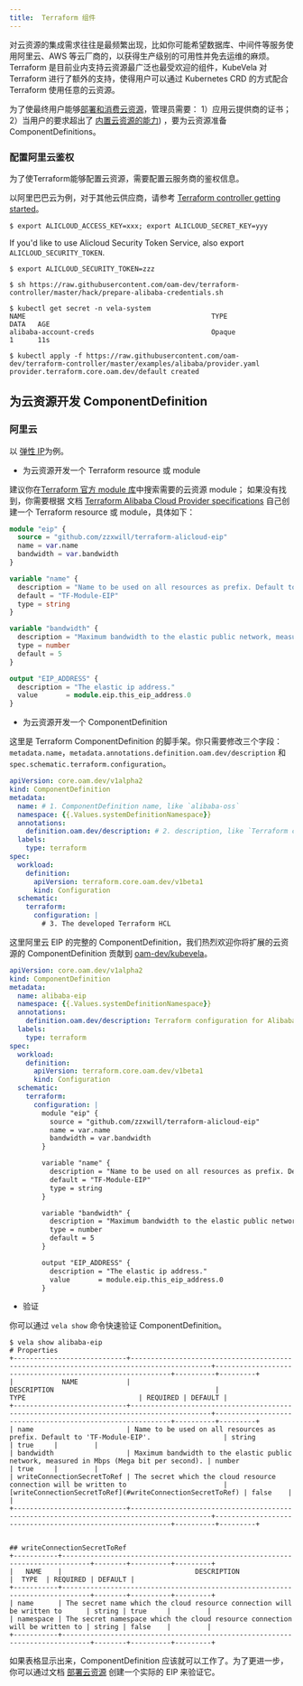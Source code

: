 ```yaml
---
title:  Terraform 组件
---
```


对云资源的集成需求往往是最频繁出现，比如你可能希望数据库、中间件等服务使用阿里云、AWS 等云厂商的，以获得生产级别的可用性并免去运维的麻烦。
Terraform 是目前业内支持云资源最广泛也最受欢迎的组件，KubeVela 对 Terraform 进行了额外的支持，使得用户可以通过 Kubernetes CRD 的方式配合
Terraform 使用任意的云资源。

为了使最终用户能够[部署和消费云资源](../../end-user/components/cloud-services/provider-and-consume-cloud-services)，管理员需要：
1）应用云提供商的证书；2）当用户的要求超出了 [内置云资源的能力](../../end-user/components/cloud-services/provider-and-consume-cloud-services))
，要为云资源准备 ComponentDefinitions。

### 配置阿里云鉴权

为了使Terraform能够配置云资源，需要配置云服务商的鉴权信息。

以阿里巴巴云为例，对于其他云供应商，请参考 [Terraform controller getting started](https://github.com/oam-dev/terraform-controller/blob/master/getting-started.md)。

```shell
$ export ALICLOUD_ACCESS_KEY=xxx; export ALICLOUD_SECRET_KEY=yyy
```

If you'd like to use Alicloud Security Token Service, also export `ALICLOUD_SECURITY_TOKEN`.
```shell
$ export ALICLOUD_SECURITY_TOKEN=zzz
```

```
$ sh https://raw.githubusercontent.com/oam-dev/terraform-controller/master/hack/prepare-alibaba-credentials.sh

$ kubectl get secret -n vela-system
NAME                                              TYPE                                  DATA   AGE
alibaba-account-creds                             Opaque                                1      11s

$ kubectl apply -f https://raw.githubusercontent.com/oam-dev/terraform-controller/master/examples/alibaba/provider.yaml
provider.terraform.core.oam.dev/default created
```

## 为云资源开发 ComponentDefinition

### 阿里云

以 [弹性 IP](https://help.aliyun.com/document_detail/120192.html)为例。

- 为云资源开发一个 Terraform resource 或 module

建议你在[Terraform 官方 module 库](https://registry.terraform.io/browse/modules)中搜索需要的云资源 module； 如果没有找到，你需要根据
文档 [Terraform Alibaba Cloud Provider specifications](https://registry.terraform.io/providers/aliyun/alicloud/latest/docs)
自己创建一个 Terraform resource 或 module，具体如下：

```terraform
module "eip" {
  source = "github.com/zzxwill/terraform-alicloud-eip"
  name = var.name
  bandwidth = var.bandwidth
}

variable "name" {
  description = "Name to be used on all resources as prefix. Default to 'TF-Module-EIP'."
  default = "TF-Module-EIP"
  type = string
}

variable "bandwidth" {
  description = "Maximum bandwidth to the elastic public network, measured in Mbps (Mega bit per second)."
  type = number
  default = 5
}

output "EIP_ADDRESS" {
  description = "The elastic ip address."
  value       = module.eip.this_eip_address.0
}
```

- 为云资源开发一个 ComponentDefinition

这里是 Terraform ComponentDefinition 的脚手架。你只需要修改三个字段：`metadata.name`，`metadata.annotations.definition.oam.dev/description`
和 `spec.schematic.terraform.configuration`。


```yaml
apiVersion: core.oam.dev/v1alpha2
kind: ComponentDefinition
metadata:
  name: # 1. ComponentDefinition name, like `alibaba-oss`
  namespace: {{.Values.systemDefinitionNamespace}}
  annotations:
    definition.oam.dev/description: # 2. description, like `Terraform configuration for Alibaba Cloud OSS object`
  labels:
    type: terraform
spec:
  workload:
    definition:
      apiVersion: terraform.core.oam.dev/v1beta1
      kind: Configuration
  schematic:
    terraform:
      configuration: |
        # 3. The developed Terraform HCL
```

这里阿里云 EIP 的完整的 ComponentDefinition，我们热烈欢迎你将扩展的云资源的 ComponentDefinition 贡献到 [oam-dev/kubevela](https://github.com/oam-dev/kubevela/tree/master/charts/vela-core/templates/definitions)。

```yaml
apiVersion: core.oam.dev/v1alpha2
kind: ComponentDefinition
metadata:
  name: alibaba-eip
  namespace: {{.Values.systemDefinitionNamespace}}
  annotations:
    definition.oam.dev/description: Terraform configuration for Alibaba Cloud Elastic IP
  labels:
    type: terraform
spec:
  workload:
    definition:
      apiVersion: terraform.core.oam.dev/v1beta1
      kind: Configuration
  schematic:
    terraform:
      configuration: |
        module "eip" {
          source = "github.com/zzxwill/terraform-alicloud-eip"
          name = var.name
          bandwidth = var.bandwidth
        }

        variable "name" {
          description = "Name to be used on all resources as prefix. Default to 'TF-Module-EIP'."
          default = "TF-Module-EIP"
          type = string
        }

        variable "bandwidth" {
          description = "Maximum bandwidth to the elastic public network, measured in Mbps (Mega bit per second)."
          type = number
          default = 5
        }

        output "EIP_ADDRESS" {
          description = "The elastic ip address."
          value       = module.eip.this_eip_address.0
        }

```

- 验证

你可以通过 `vela show` 命令快速验证 ComponentDefinition。

```shell
$ vela show alibaba-eip
# Properties
+----------------------------+------------------------------------------------------------------------------------------+-----------------------------------------------------------+----------+---------+
|            NAME            |                                       DESCRIPTION                                        |                           TYPE                            | REQUIRED | DEFAULT |
+----------------------------+------------------------------------------------------------------------------------------+-----------------------------------------------------------+----------+---------+
| name                       | Name to be used on all resources as prefix. Default to 'TF-Module-EIP'.                  | string                                                    | true     |         |
| bandwidth                  | Maximum bandwidth to the elastic public network, measured in Mbps (Mega bit per second). | number                                                    | true     |         |
| writeConnectionSecretToRef | The secret which the cloud resource connection will be written to                        | [writeConnectionSecretToRef](#writeConnectionSecretToRef) | false    |         |
+----------------------------+------------------------------------------------------------------------------------------+-----------------------------------------------------------+----------+---------+


## writeConnectionSecretToRef
+-----------+-----------------------------------------------------------------------------+--------+----------+---------+
|   NAME    |                                 DESCRIPTION                                 |  TYPE  | REQUIRED | DEFAULT |
+-----------+-----------------------------------------------------------------------------+--------+----------+---------+
| name      | The secret name which the cloud resource connection will be written to      | string | true     |         |
| namespace | The secret namespace which the cloud resource connection will be written to | string | false    |         |
+-----------+-----------------------------------------------------------------------------+--------+----------+---------+
```

如果表格显示出来，ComponentDefinition 应该就可以工作了。为了更进一步，你可以通过文档 [部署云资源](.../.../end-user/components/cloud-services/provider-and-consume-cloud-services)
创建一个实际的 EIP 来验证它。

